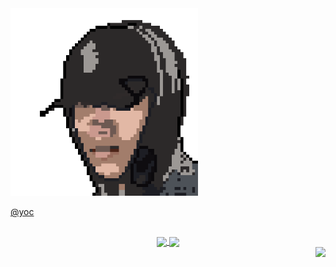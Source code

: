 <!---
YOCdot/YOCdot is a ✨ special ✨ repository because its `README.md` (this file) appears on your GitHub profile.
You can click the Preview link to take a look at your changes.
--->

<div margin=center style="margin-bottom: 30px">

  <img width='300' height='300' src="./favicon.png" />

  <p>
    <a href="https://www.iyoc.xyz" target="_blank">@yoc</a>
  </p>
  
</div>


<div align=center>

  <a href="https://github.com/anuraghazra/github-readme-stats">
    <img align="center" src="https://github-readme-stats.vercel.app/api?username=YOCdot&show_icons=true&theme=buefy" />
  </a>
  
  <a href="https://github.com/anuraghazra/convoychat">
    <img align="center" src="https://github-readme-stats.vercel.app/api/top-langs/?username=YOCdot&layout=compact&theme=buefy" />
  </a>
  
</div>


<div align=right>
  
  <img src="https://profile-counter.glitch.me/YOCdot/count.svg" />

</div>

